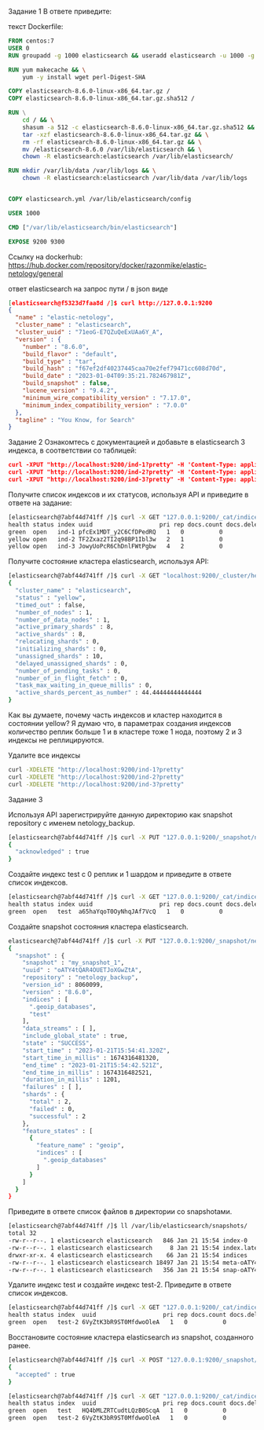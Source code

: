 Задание 1
В ответе приведите:

текст Dockerfile:

```dockerfile
FROM centos:7
USER 0
RUN groupadd -g 1000 elasticsearch && useradd elasticsearch -u 1000 -g 1000

RUN yum makecache && \
    yum -y install wget perl-Digest-SHA

COPY elasticsearch-8.6.0-linux-x86_64.tar.gz /
COPY elasticsearch-8.6.0-linux-x86_64.tar.gz.sha512 /

RUN \
    cd / && \
    shasum -a 512 -c elasticsearch-8.6.0-linux-x86_64.tar.gz.sha512 && \
    tar -xzf elasticsearch-8.6.0-linux-x86_64.tar.gz && \
    rm -rf elasticsearch-8.6.0-linux-x86_64.tar.gz && \
    mv /elasticsearch-8.6.0 /var/lib/elasticsearch && \
    chown -R elasticsearch:elasticsearch /var/lib/elasticsearch/

RUN mkdir /var/lib/data /var/lib/logs && \
    chown -R elasticsearch:elasticsearch /var/lib/data /var/lib/logs


COPY elasticsearch.yml /var/lib/elasticsearch/config

USER 1000

CMD ["/var/lib/elasticsearch/bin/elasticsearch"]

EXPOSE 9200 9300
```

Ссылку на dockerhub:
<https://hub.docker.com/repository/docker/razonmike/elastic-netology/general>

ответ elasticsearch на запрос пути / в json виде

```json
[elasticsearch@f5323d7faa8d /]$ curl http://127.0.0.1:9200
{
  "name" : "elastic-netology",
  "cluster_name" : "elasticsearch",
  "cluster_uuid" : "71eoG-E7QZuQeExUAa6Y_A",
  "version" : {
    "number" : "8.6.0",
    "build_flavor" : "default",
    "build_type" : "tar",
    "build_hash" : "f67ef2df40237445caa70e2fef79471cc608d70d",
    "build_date" : "2023-01-04T09:35:21.782467981Z",
    "build_snapshot" : false,
    "lucene_version" : "9.4.2",
    "minimum_wire_compatibility_version" : "7.17.0",
    "minimum_index_compatibility_version" : "7.0.0"
  },
  "tagline" : "You Know, for Search"
}
```

Задание 2
Ознакомтесь с документацией и добавьте в elasticsearch 3 индекса, в соответствии со таблицей:

```json
curl -XPUT "http://localhost:9200/ind-1?pretty" -H 'Content-Type: application/json' -d'{ "settings": { "number_of_shards": 1, "number_of_replicas": 0 } }'
curl -XPUT "http://localhost:9200/ind-2?pretty" -H 'Content-Type: application/json' -d'{ "settings": { "number_of_shards": 2, "number_of_replicas": 1 } }'
curl -XPUT "http://localhost:9200/ind-3?pretty" -H 'Content-Type: application/json' -d'{ "settings": { "number_of_shards": 4, "number_of_replicas": 2 } }'
```

Получите список индексов и их статусов, используя API и приведите в ответе на задание:

```bash
[elasticsearch@7abf44d741ff /]$ curl -X GET "127.0.0.1:9200/_cat/indices/ind-*?v=true&s=index&pretty"
health status index uuid                   pri rep docs.count docs.deleted store.size pri.store.size
green  open   ind-1 pfcEx1MDT_y2C6CfDPedRQ   1   0          0            0       225b           225b
yellow open   ind-2 TF2Zxaz2TI2q98BP1Ibl3w   2   1          0            0       450b           450b
yellow open   ind-3 JowyUoPcR6ChDnlFWtPgbw   4   2          0            0       900b           900b
```

Получите состояние кластера elasticsearch, используя API:

```bash
[elasticsearch@7abf44d741ff /]$ curl -X GET "localhost:9200/_cluster/health?pretty"
{
  "cluster_name" : "elasticsearch",
  "status" : "yellow",
  "timed_out" : false,
  "number_of_nodes" : 1,
  "number_of_data_nodes" : 1,
  "active_primary_shards" : 8,
  "active_shards" : 8,
  "relocating_shards" : 0,
  "initializing_shards" : 0,
  "unassigned_shards" : 10,
  "delayed_unassigned_shards" : 0,
  "number_of_pending_tasks" : 0,
  "number_of_in_flight_fetch" : 0,
  "task_max_waiting_in_queue_millis" : 0,
  "active_shards_percent_as_number" : 44.44444444444444
}
```

Как вы думаете, почему часть индексов и кластер находится в состоянии yellow?
Я думаю что, в параметрах создания индексов количество реплик больше 1 и в кластере тоже 1 нода, поэтому 2 и 3 индексы не реплицируются.

Удалите все индексы

```bash
curl -XDELETE "http://localhost:9200/ind-1?pretty"
curl -XDELETE "http://localhost:9200/ind-2?pretty"
curl -XDELETE "http://localhost:9200/ind-3?pretty"
```

Задание 3

Используя API зарегистрируйте данную директорию как snapshot repository c именем netology_backup.

```bash
[elasticsearch@7abf44d741ff /]$ curl -X PUT "127.0.0.1:9200/_snapshot/netology_backup?&pretty" -H 'Content-Type: application/json' -d' { "type": "fs", "settings": { "location": "/var/lib/elasticsearch/snapshots" } }'
{
  "acknowledged" : true
}
```

Создайте индекс test с 0 реплик и 1 шардом и приведите в ответе список индексов.

```bash
[elasticsearch@7abf44d741ff /]$ curl -X GET "127.0.0.1:9200/_cat/indices/*?v=true&s=index&pretty"
health status index uuid                   pri rep docs.count docs.deleted store.size pri.store.size
green  open   test  a65haYqoT0OyNhqJAf7VcQ   1   0          0            0       225b           225b
```

Создайте snapshot состояния кластера elasticsearch.

```bash
elasticsearch@7abf44d741ff /]$ curl -X PUT "127.0.0.1:9200/_snapshot/netology_backup/my_snapshot_1?wait_for_completion=true&pretty"
{
  "snapshot" : {
    "snapshot" : "my_snapshot_1",
    "uuid" : "oATY4tQAR4OUETJoXGwZtA",
    "repository" : "netology_backup",
    "version_id" : 8060099,
    "version" : "8.6.0",
    "indices" : [
      ".geoip_databases",
      "test"
    ],
    "data_streams" : [ ],
    "include_global_state" : true,
    "state" : "SUCCESS",
    "start_time" : "2023-01-21T15:54:41.320Z",
    "start_time_in_millis" : 1674316481320,
    "end_time" : "2023-01-21T15:54:42.521Z",
    "end_time_in_millis" : 1674316482521,
    "duration_in_millis" : 1201,
    "failures" : [ ],
    "shards" : {
      "total" : 2,
      "failed" : 0,
      "successful" : 2
    },
    "feature_states" : [
      {
        "feature_name" : "geoip",
        "indices" : [
          ".geoip_databases"
        ]
      }
    ]
  }
}
```

Приведите в ответе список файлов в директории со snapshotами.

```bash
[elasticsearch@7abf44d741ff /]$ ll /var/lib/elasticsearch/snapshots/
total 32
-rw-r--r--. 1 elasticsearch elasticsearch   846 Jan 21 15:54 index-0
-rw-r--r--. 1 elasticsearch elasticsearch     8 Jan 21 15:54 index.latest
drwxr-xr-x. 4 elasticsearch elasticsearch    66 Jan 21 15:54 indices
-rw-r--r--. 1 elasticsearch elasticsearch 18497 Jan 21 15:54 meta-oATY4tQAR4OUETJoXGwZtA.dat
-rw-r--r--. 1 elasticsearch elasticsearch   356 Jan 21 15:54 snap-oATY4tQAR4OUETJoXGwZtA.dat
```

Удалите индекс test и создайте индекс test-2. Приведите в ответе список индексов.

```bash
[elasticsearch@7abf44d741ff /]$ curl -X GET "127.0.0.1:9200/_cat/indices/*?v=true&s=index&pretty"
health status index  uuid                   pri rep docs.count docs.deleted store.size pri.store.size
green  open   test-2 6VyZtK3bR9ST0MfdwoOleA   1   0          0            0       225b           225b
```

Восстановите состояние кластера elasticsearch из snapshot, созданного ранее.

```bash
[elasticsearch@7abf44d741ff /]$ curl -X POST "127.0.0.1:9200/_snapshot/netology_backup/my_snapshot_1/_restore?pretty" -H 'Content-Type: application/json' -d' { "indices": "*", "include_global_state": true } '
{
  "accepted" : true
}
```

```bash
[elasticsearch@7abf44d741ff /]$ curl -X GET "127.0.0.1:9200/_cat/indices/*?v=true&s=index&pretty"
health status index  uuid                   pri rep docs.count docs.deleted store.size pri.store.size
green  open   test   HQ4bMLZRTCudtLQzB0ScqA   1   0          0            0       225b           225b
green  open   test-2 6VyZtK3bR9ST0MfdwoOleA   1   0          0            0       225b           225b
```
